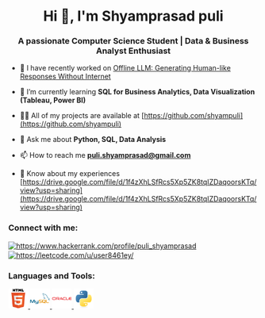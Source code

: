 

<!--
**shyampuli/shyampuli** is a ✨ _special_ ✨ repository because its `README.md` (this file) appears on your GitHub profile.

Here are some ideas to get you started:

- 🔭 I’m currently working on ...
- 🌱 I’m currently learning ...
- 👯 I’m looking to collaborate on ...
- 🤔 I’m looking for help with ...
- 💬 Ask me about ...
- 📫 How to reach me: ...
- 😄 Pronouns: ...
- ⚡ Fun fact: ...
-->
<h1 align="center">Hi 👋, I'm Shyamprasad puli</h1>
<h3 align="center">A passionate Computer Science Student | Data & Business Analyst Enthusiast</h3>

- 🔭 I have recently worked on [Offline LLM: Generating Human-like Responses Without Internet](https://github.com/shyampuli/Offline-LLM-)

- 🌱 I’m currently learning **SQL for Business Analytics, Data Visualization (Tableau, Power BI)**

- 👨‍💻 All of my projects are available at [https://github.com/shyampuli](https://github.com/shyampuli)

- 💬 Ask me about **Python, SQL, Data Analysis**

- 📫 How to reach me **puli.shyamprasad@gmail.com**

- 📄 Know about my experiences [https://drive.google.com/file/d/1f4zXhLSfRcs5Xp5ZK8tqIZDaqoorsKTq/view?usp=sharing](https://drive.google.com/file/d/1f4zXhLSfRcs5Xp5ZK8tqIZDaqoorsKTq/view?usp=sharing)

<h3 align="left">Connect with me:</h3>
<p align="left">
<a href="https://www.hackerrank.com/https://www.hackerrank.com/profile/puli_shyamprasad" target="blank"><img align="center" src="https://raw.githubusercontent.com/rahuldkjain/github-profile-readme-generator/master/src/images/icons/Social/hackerrank.svg" alt="https://www.hackerrank.com/profile/puli_shyamprasad" height="30" width="40" /></a>
<a href="https://www.leetcode.com/https://leetcode.com/u/user8461ey/" target="blank"><img align="center" src="https://raw.githubusercontent.com/rahuldkjain/github-profile-readme-generator/master/src/images/icons/Social/leet-code.svg" alt="https://leetcode.com/u/user8461ey/" height="30" width="40" /></a>
</p>

<h3 align="left">Languages and Tools:</h3>
<p align="left"> <a href="https://www.w3.org/html/" target="_blank" rel="noreferrer"> <img src="https://raw.githubusercontent.com/devicons/devicon/master/icons/html5/html5-original-wordmark.svg" alt="html5" width="40" height="40"/> </a> <a href="https://www.mysql.com/" target="_blank" rel="noreferrer"> <img src="https://raw.githubusercontent.com/devicons/devicon/master/icons/mysql/mysql-original-wordmark.svg" alt="mysql" width="40" height="40"/> </a> <a href="https://www.oracle.com/" target="_blank" rel="noreferrer"> <img src="https://raw.githubusercontent.com/devicons/devicon/master/icons/oracle/oracle-original.svg" alt="oracle" width="40" height="40"/> </a> <a href="https://www.python.org" target="_blank" rel="noreferrer"> <img src="https://raw.githubusercontent.com/devicons/devicon/master/icons/python/python-original.svg" alt="python" width="40" height="40"/> </a> </p>
